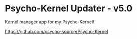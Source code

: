 Psycho-Kernel Updater -  v5.0
=============================

Kernel manager app for my Psycho-Kernel!

https://github.com/psycho-source/Psycho-Kernel
